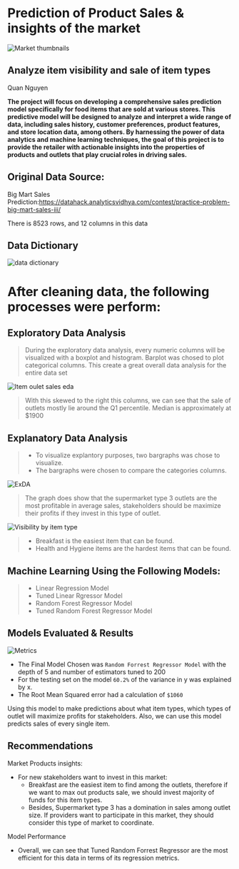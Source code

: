 # Prediction of Product Sales & insights of the market
![Market thumbnails](https://user-images.githubusercontent.com/128573553/236938630-8bb8c24a-075b-4fd2-b250-20ac65500a06.jpg)
## Analyze item visibility and sale of item types
Quan Nguyen  

**The project will focus on developing a comprehensive sales prediction model specifically for food items that are sold at various stores. This predictive model will be designed to analyze and interpret a wide range of data, including sales history, customer preferences, product features, and store location data, among others. By harnessing the power of data analytics and machine learning techniques, the goal of this project is to provide the retailer with actionable insights into the properties of products and outlets that play crucial roles in driving sales.**

## Original Data Source:

Big Mart Sales Prediction:https://datahack.analyticsvidhya.com/contest/practice-problem-big-mart-sales-iii/  

There is 8523 rows, and 12 columns in this data

## Data Dictionary

![data dictionary](https://user-images.githubusercontent.com/128573553/236410755-4ead1f60-5672-483d-bb8a-b46d48a8551c.png)

# **After cleaning data, the following processes were perform:**
## Exploratory Data Analysis

> During the exploratory data analysis, every numeric columns will be visualized with a boxplot and histogram.
> Barplot was chosed to plot categorical columns.
> This create a great overall data analysis for the entire data set

![Item oulet sales eda](https://user-images.githubusercontent.com/128573553/236939971-4437c9a3-57ca-4a87-9f50-6dfae3bbcae9.png)

>With this skewed to the right this columns, we can see that the sale of outlets mostly lie around the Q1 percentile.
Median is approximately at $1900

## Explanatory Data Analysis
> - To visualize explantory purposes, two bargraphs was chose to visualize. 
> - The bargraphs were chosen to compare the categories columns.

![ExDA](https://user-images.githubusercontent.com/128573553/236940460-cbdc882f-a08a-4671-98b9-2c862154020b.png)

> The graph does show that the supermarket type 3 outlets are the most profitable in average sales, stakeholders should be maximize their profits if they invest in this type of outlet.

![Visibility by item type](https://user-images.githubusercontent.com/128573553/236940496-24dd9788-6fd6-472d-8b9d-e75fe306af61.png)

> - Breakfast is the easiest item that can be found.
> - Health and Hygiene items are the hardest items that can be found.


## Machine Learning Using the Following Models:

> - Linear Regression Model
> - Tuned Linear Rgressor Model
> - Random Forest Regressor Model
> - Tuned Random Forest Regressor Model

## Models Evaluated & Results

![Metrics ](https://user-images.githubusercontent.com/128573553/236941894-06bbb44a-cf56-4b3c-ba06-b9a68ed82128.png)

-  The Final Model Chosen was `Random Forrest Regressor Model` with the depth of 5 and number of estimators tuned to 200
-  For the testing set on the model `60.2%` of the variance in y was explained by x.
-  The Root Mean Squared error had a calculation of  `$1060`

Using this model to make predictions about what item types, which types of outlet will maximize profits for stakeholders. Also, we can use this model predicts sales of every single item.

## Recommendations

Market Products insights:  

- For new stakeholders want to invest in this market:
    - Breakfast are the easiest item to find among the outlets, therefore if we want to max out products sale, we should invest majority of funds for this item types.
    - Besides, Supermarket type 3 has a domination in sales among outlet size. If providers want to participate in this market, they should consider this type of market to coordinate. 

Model Performance  

 - Overall, we can see that Tuned Random Forrest Regressor are the most efficient for this data in terms of its regression metrics.

